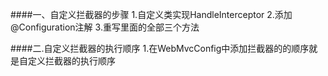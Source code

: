 ####一、自定义拦截器的步骤
1.自定义类实现HandleInterceptor
2.添加@Configuration注解
3.重写里面的全部三个方法


####二.自定义拦截器的执行顺序
1.在WebMvcConfig中添加拦截器的的顺序就是自定义拦截器的执行顺序